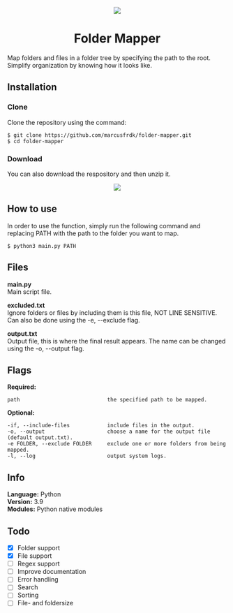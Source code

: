 <p align="center"><img src="https://i.imgur.com/4Gz581X.png"></p>

<h1 align="center">Folder Mapper</h1>
Map folders and files in a folder tree by specifying the path to the root. Simplify organization by knowing how it looks like.

## Installation
### Clone
Clone the repository using the command:
```
$ git clone https://github.com/marcusfrdk/folder-mapper.git
$ cd folder-mapper
```

### Download
You can also download the respository and then unzip it.
<p align="center"><img src="https://i.imgur.com/c0TUWfM.png"></p>

## How to use

In order to use the function, simply run the following command and replacing PATH with the path to the folder you want to map.
```
$ python3 main.py PATH
```

## Files
**main.py**<br/>
Main script file.

**excluded.txt**<br/>
Ignore folders or files by including them is this file, NOT LINE SENSITIVE. Can also be done using the -e, --exclude flag.

**output.txt**<br/>
Output file, this is where the final result appears. The name can be changed using the -o, --output flag.

## Flags

**Required:**
```
path                            the specified path to be mapped.
```

**Optional:**
```
-if, --include-files            include files in the output.
-o, --output                    choose a name for the output file (default output.txt).
-e FOLDER, --exclude FOLDER     exclude one or more folders from being mapped.
-l, --log                       output system logs.
```

## Info
**Language:** Python<br/>
**Version:** 3.9<br/>
**Modules:** Python native modules<br/>

## Todo
- [x] Folder support
- [x] File support
- [ ] Regex support
- [ ] Improve documentation
- [ ] Error handling
- [ ] Search
- [ ] Sorting
- [ ] File- and foldersize
